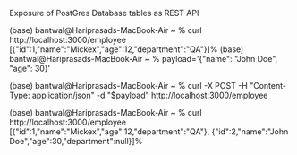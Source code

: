 
Exposure of PostGres Database tables as REST API

(base) bantwal@Hariprasads-MacBook-Air ~ % curl http://localhost:3000/employee
[{"id":1,"name":"Mickex","age":12,"department":"QA"}]%                                                                           (base) bantwal@Hariprasads-MacBook-Air ~ % payload='{"name": "John Doe", "age": 30}'

(base) bantwal@Hariprasads-MacBook-Air ~ % curl -X POST -H "Content-Type: application/json" -d "$payload" http://localhost:3000/employee

(base) bantwal@Hariprasads-MacBook-Air ~ % curl http://localhost:3000/employee      
[{"id":1,"name":"Mickex","age":12,"department":"QA"}, 
 {"id":2,"name":"John Doe","age":30,"department":null}]%                  
 
